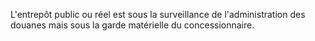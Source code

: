L'entrepôt public ou réel est sous la surveillance de
l'administration des douanes mais sous la garde matérielle du
concessionnaire.